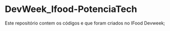 # DevWeek_Ifood-PotenciaTech
Este repositório contem os códigos e que foram criados no IFood Devweek;

